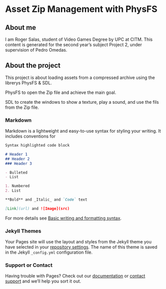 # Asset Zip Management with PhysFS

## About me
I am Roger Salas, student of Video Games Degree by UPC at CITM. This content is generated for the second year’s subject Project 2, under supervision of Pedro Omedas.


## About the project
This project is about loading assets from a compressed archive using the librerys PhysFS & SDL.

PhysFS to open the Zip file and achieve the main goal.

SDL to create the windows to show a texture, play a sound, and use the fils from the Zip file.

### Markdown

Markdown is a lightweight and easy-to-use syntax for styling your writing. It includes conventions for

```markdown
Syntax highlighted code block

# Header 1
## Header 2
### Header 3

- Bulleted
- List

1. Numbered
2. List

**Bold** and _Italic_ and `Code` text

[Link](url) and ![Image](src)
```

For more details see [Basic writing and formatting syntax](https://docs.github.com/en/github/writing-on-github/getting-started-with-writing-and-formatting-on-github/basic-writing-and-formatting-syntax).

### Jekyll Themes

Your Pages site will use the layout and styles from the Jekyll theme you have selected in your [repository settings](https://github.com/Draquian/PhysFS_Roger_Salas/settings/pages). The name of this theme is saved in the Jekyll `_config.yml` configuration file.

### Support or Contact

Having trouble with Pages? Check out our [documentation](https://docs.github.com/categories/github-pages-basics/) or [contact support](https://support.github.com/contact) and we’ll help you sort it out.
